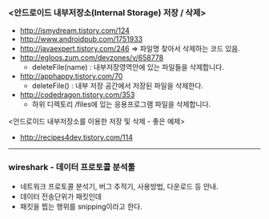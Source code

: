 ### <안드로이드 내부저장소(Internal Storage) 저장 / 삭제>
 * http://ismydream.tistory.com/124
 * http://www.androidpub.com/1751933
 * http://javaexpert.tistory.com/246    =>  파일명 찾아서 삭제하는 코드 있음.
 * http://egloos.zum.com/devzones/v/658778
   - deleteFile(name) : 내부저장영역안에 있는 파일들을 삭제합니다.
 * http://apphappy.tistory.com/70
   - deleteFile() : 내부 저장 공간에서 저장된 파일을 삭제한다.
 * http://codedragon.tistory.com/353
   - 하위 디렉토리 /files에 있는 응용프로그램 파일을 삭제합니다.


<안드로이드 내부저장소를 이용한 저장 및 삭제 - 좋은 예제>
 * http://recipes4dev.tistory.com/114

 ---

 ### wireshark - 데이터 프로토콜 분석툴
 - 네트워크 프로토콜 분석기, 버그 추적기, 사용방법, 다운로드 등 안내.
 - 데이터 전송단위가 패킷인데
 - 패킷을 찝는 행위를 snipping이라고 한다.

